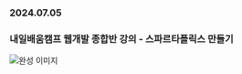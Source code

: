 ### 2024.07.05
### 내일배움캠프 웹개발 종합반 강의 - 스파르타플릭스 만들기 

![완성 이미지](https://img1.daumcdn.net/thumb/R1280x0/?scode=mtistory2&fname=https%3A%2F%2Fblog.kakaocdn.net%2Fdn%2FrRME3%2FbtsIn5K1x2E%2FZIPHA8G91ai2ThSL7z2zJ0%2Fimg.png)
